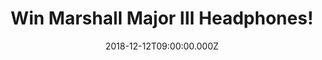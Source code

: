---
campaign-uuid: "c-7169922e-16c9-4479-80c0-046489704152"
type: "Preview"
category: "Technology"
date: "2018-12-12T09:00:00.000Z"
end-date: "2019-01-12T23:59:00.000Z"
disable-form: false
is_promoted: true
has_entry_page: true
title: "Win Marshall Major III Headphones!"
competition-description: "<p>Want to win some headphones from audio titan, Marshall?</p>\r\
  \n<p>Beat those post-Christmas blues with the new Major III headphones from iconic\
  \ music brand, Marshall. Best known for their classic amps, the\_Major III Bluetooth\_\
  headphones herald the next chapter in the revolutionary history of Marshall. This\
  \ go-to classic has been re-engineered for a cleaner, more refined design, while\
  \ the silhouette stays true to its original form.</p>\r\n<p>Major III Bluetooth\
  \ offers you the freedom and convenience of wireless Bluetooth aptX® technology\
  \ and 30+ hours of playtime on a single charge. Retailing at £129.99, they are newly\
  \ available in brown, white, and black.\_We are giving away 3 Marshall Major III\
  \ Headphones to 3 lucky NME AAA members to win… click below for a chance to win\
  \ them NOW!</p>"
hero-header: "Win Marshall Major III Headphones!"
terms-confirmation: "N/A"
banner-img: "https://assets.expresslyapp.com/asset-217a1815-ea66-4742-8426-eeaf989c1b6e.jpg"
logo-left-href: "aaa.nme.com"
logo-left-image: "https://assets.expresslyapp.com/asset-c40efad0-c423-4802-bcde-e71bc3066d08.jpg"
logo-left-title: "NME AAA"
bg-image-hero: "https://assets.expresslyapp.com/asset-524496d6-d27a-4c05-ba9f-aa6831462659.jpg"
bg-image-first: "https://assets.expresslyapp.com/asset-f2396445-e8b4-4704-a2b0-59861b222b7d.jpg"
bg-image-second: "https://assets.expresslyapp.com/asset-61973b85-6082-4343-85e8-019349f29639.jpg"
bg-image-third: "https://assets.expresslyapp.com/asset-def1fdaf-061f-4742-bb5e-bc00cbdeceeb.jpg"
section1-content: "<p>Marshall is a true rock legend. That uniquely clear and expressive\
  \ sound combined with a mythical stage presence has enraptured music fans around\
  \ the world for five decades. We’re celebrating the brand’s rich heritage with commemorative\
  \ products that live and breathe Marshall.</p>\r\n</p>The legacy begins in a small\
  \ drum shop in Hanwell in the 1960s, where Jim Marshall sought to give a bunch of\
  \ then-local guitarists the sound they wanted – a sound that was harder, crunchier\
  \ and more rich. The result was the JTM45, an amp that reverberated with a sound\
  \ that was much heavier than anything ever heard before. In a twist of rock and\
  \ roll fate – those guitarists, much like the Marshall name, would go on to revolutionise\
  \ music forever.</p>"
section2-content: "<p>Since launching in 2010, the Major has been Marshall’s best\
  \ selling headphone, with over 2 million units sold. The newest updates to this\
  \ beloved headphone include, new drivers for improved sound characteristics, updated\
  \ ear cushions for comfortable all-day wear, and real vinyl details.</p>\r\n<p>Major\
  \ III comes in a wireless Bluetooth version and a standard wired version to suit\
  \ your listening needs. Both versions are modern classics that have been re-engineered\
  \ for a cleaner, refined design, while the silhouette has stayed true to its original\
  \ form.\r\n</p>"
section3-content: "<p>Iconic Sound, 30+ hours of wireless playtime, A Modern classic\
  \ reengineered… and many more features for YOU to discover!</p>\r\n<p>We are giving\
  \ away 3 Marshall Major III Headphones to 3 lucky NME AAA members… if you can’t\
  \ wait to have the headphones everybody’s talking about, enter the form below and\
  \ they could be coming home with you.</p>\r\n<p>Good luck!</p>"
entry-title: "Win Marshall Major III Headphones!"
entry-content: "Enter the draw to win Marshall Major III Headphones by completing\
  \ the form below before 23:59 on 11th of January 2019."
has-winner: false
prize-description: "One of 3 Marshall Major III Headphones."
special-conditions: "Multiple entries are allowed up to one every day."
country-restrictions:
- "GB"
---